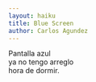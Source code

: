 ```yaml
---
layout: haiku
title: Blue Screen
author: Carlos Agundez
---
```


Pantalla azul<br>
ya no tengo arreglo<br>
hora de dormir.<br>

